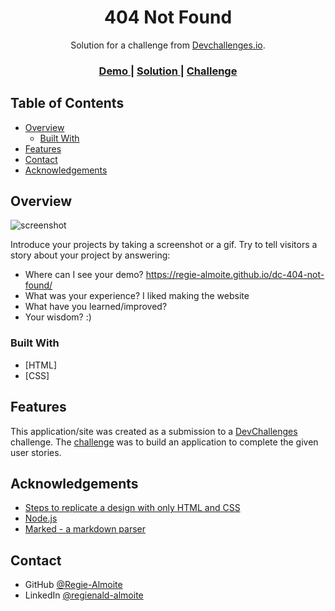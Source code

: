 <!-- Please update value in the {}  -->

<h1 align="center">404 Not Found</h1>

<div align="center">
   Solution for a challenge from  <a href="http://devchallenges.io" target="_blank">Devchallenges.io</a>.
</div>

<div align="center">
  <h3>
    <a href="https://regie-almoite.github.io/dc-404-not-found/">
      Demo
    </a>
    <span> | </span>
    <a href="https://github.com/Regie-Almoite/dc-404-not-found">
      Solution
    </a>
    <span> | </span>
    <a href="https://devchallenges.io/challenges/wBunSb7FPrIepJZAg0sY">
      Challenge
    </a>
  </h3>
</div>

<!-- TABLE OF CONTENTS -->

## Table of Contents

-   [Overview](#overview)
    -   [Built With](#built-with)
-   [Features](#features)
-   [Contact](#contact)
-   [Acknowledgements](#acknowledgements)

<!-- OVERVIEW -->

## Overview

![screenshot](https://i.postimg.cc/cLZQXRsF/regie-almoite-github-io-dc-404-not-found.png)

Introduce your projects by taking a screenshot or a gif. Try to tell visitors a story about your project by answering:

-   Where can I see your demo? https://regie-almoite.github.io/dc-404-not-found/
-   What was your experience? I liked making the website
-   What have you learned/improved?
-   Your wisdom? :)

### Built With

<!-- This section should list any major frameworks that you built your project using. Here are a few examples.-->

-   [HTML]
-   [CSS]

## Features

<!-- List the features of your application or follow the template. Don't share the figma file here :) -->

This application/site was created as a submission to a [DevChallenges](https://devchallenges.io/challenges) challenge. The [challenge](https://devchallenges.io/challenges/wBunSb7FPrIepJZAg0sY) was to build an application to complete the given user stories.

## Acknowledgements

<!-- This section should list any articles or add-ons/plugins that helps you to complete the project. This is optional but it will help you in the future. For exmpale -->

-   [Steps to replicate a design with only HTML and CSS](https://devchallenges-blogs.web.app/how-to-replicate-design/)
-   [Node.js](https://nodejs.org/)
-   [Marked - a markdown parser](https://github.com/chjj/marked)

## Contact

-   GitHub [@Regie-Almoite](https://github.com/Regie-Almoite)
-   LinkedIn [@regienald-almoite](https://www.linkedin.com/in/regienald-almoite/)

